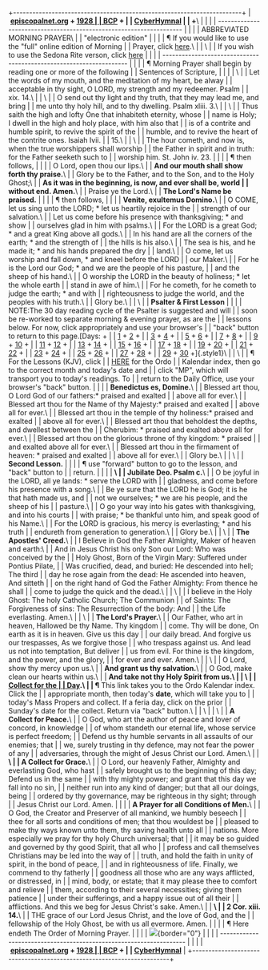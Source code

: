 +-----------------------------------------------------------------------+
|  **[episcopalnet.org](http://www.episcopalnet.org/index.html) + [1928 |
| BCP](index.html) +                                                    |
| [CyberHymnal](http://www.episcopalnet.org/CHymnal/ACH/index.html)     |
| +**\                                                                  |
|                                                                       |
| -------------------------------------------------------------------   |
|                                                                       |
| ABBREVIATED MORNING PRAYER\                                           |
| \"electronic edition\"                                                |
|                                                                       |
| ¶ If you would like to use the \"full\" online edition of Morning     |
| Prayer, click [here](dailyofficeMP.html).\                            |
| \                                                                     |
| If you wish to use the Sedona Rite verson, click [here](FBSMP.html)   |
|                                                                       |
| -------------------------------------------------------------------   |
|                                                                       |
| ¶ Morning Prayer shall begin by reading one or more of the following  |
| Sentences of Scripture,                                               |
|                                                                       |
| \                                                                     |
| Let the words of my mouth, and the meditation of my heart, be alway   |
| acceptable in thy sight, O LORD, my strength and my redeemer. Psalm   |
| xix. 14.\                                                             |
| \                                                                     |
| O send out thy light and thy truth, that they may lead me, and bring  |
| me unto thy holy hill, and to thy dwelling. Psalm xliii. 3.\          |
| \                                                                     |
| Thus saith the high and lofty One that inhabiteth eternity, whose     |
| name is Holy; I dwell in the high and holy place, with him also that  |
| is of a contrite and humble spirit, to revive the spirit of the       |
| humble, and to revive the heart of the contrite ones. Isaiah Ivii.    |
| 15.\                                                                  |
| \                                                                     |
| The hour cometh, and now is, when the true worshippers shall worship  |
| the Father in spirit and in truth: for the Father seeketh such to     |
| worship him. St. John iv. 23.                                         |
|                                                                       |
| ¶ then follows,                                                       |
|                                                                       |
| O Lord, open thou our lips.\                                          |
| **And our mouth shall show forth thy praise.**\                       |
| Glory be to the Father, and to the Son, and to the Holy Ghost;\       |
| **As it was in the beginning, is now, and ever shall be, world        |
| without end. Amen.**\                                                 |
| Praise ye the Lord.\                                                  |
| **The Lord\'s Name be praised.**                                      |
|                                                                       |
| ¶ then follows,                                                       |
|                                                                       |
| **Venite, exultemus Domino.**\                                        |
| O COME, let us sing unto the LORD; \* let us heartily rejoice in the  |
| strength of our salvation.\                                           |
| Let us come before his presence with thanksgiving; \* and show        |
| ourselves glad in him with psalms.\                                   |
| For the LORD is a great God; \* and a great King above all gods.\     |
| In his hand are all the corners of the earth; \* and the strength of  |
| the hills is his also.\                                               |
| The sea is his, and he made it; \* and his hands prepared the dry     |
| land.\                                                                |
| O come, let us worship and fall down, \* and kneel before the LORD    |
| our Maker.\                                                           |
| For he is the Lord our God; \* and we are the people of his pasture,  |
| and the sheep of his hand.\                                           |
| O worship the LORD in the beauty of holiness; \* let the whole earth  |
| stand in awe of him.\                                                 |
| For he cometh, for he cometh to judge the earth; \* and with          |
| righteousness to judge the world, and the peoples with his truth.\    |
| Glory be.\                                                            |
| \                                                                     |
| **Psalter & First Lesson**                                            |
|                                                                       |
| NOTE:The 30 day reading cycle of the Psalter is suggested and will    |
| soon be re-worked to separate morning & evening prayer, as are the    |
| lessons below. For now, click appropriately and use your browser\'s   |
| \"back\" button to return to this page.[Days: +                       |
| [1](Psalter/D1MP.html) + [2](Psalter/D2MP.html) +                     |
| [3](Psalter/D3MP.html) + [4](Psalter/D4MP.html) +                     |
| [5](Psalter/D5MP.html) + [6](Psalter/D6MP.html) +                     |
| [7](Psalter/D7MP.html) + [8](Psalter/D8MP.html) +                     |
| [9](Psalter/D9MP.html) + [10](Psalter/D10MP.html) +                   |
| [11](Psalter/D11MP.html) + [12](Psalter/D12MP.html) +                 |
| [13](Psalter/D13MP.html) + [14](Psalter/D14MP.html) +                 |
| [15](Psalter/D15MP.html) + [16](Psalter/D16MP.html) +                 |
| [17](Psalter/D17MP.html) + [18](Psalter/D18MP.html) +                 |
| [19](Psalter/D19MP.html) + [20](Psalter/D20MP.html) +                 |
| [21](Psalter/D21MP.html) + [22](Psalter/D22MP.html) +                 |
| [23](Psalter/D23MP.html) + [24](Psalter/D24MP.html) +                 |
| [25](Psalter/D25MP.html) + [26](Psalter/D26MP.html) +                 |
| [27](Psalter/D27MP.html) + [28](Psalter/D28MP.html) +                 |
| [29](Psalter/D29MP.html) + [30](Psalter/D30MP.html) +]{.style1}\      |
| \                                                                     |
| ¶ For the Lessons (KJV), click                                        |
| [HERE](http://www.episcopalnet.org/Kalendars/index.html) for the Ordo |
| Kalendar index, then go to the correct month and today\'s date and    |
| click \"MP\", which will transport you to today\'s readings. To       |
| return to the Daily Office, use your browser\'s \"back\" button.      |
|                                                                       |
| **Benedictus es, Domine.**\                                           |
| Blessed art thou, O Lord God of our fathers:\* praised and exalted    |
| above all for ever.\                                                  |
| Blessed art thou for the Name of thy Majesty:\* praised and exalted   |
| above all for ever.\                                                  |
| Blessed art thou in the temple of thy holiness:\* praised and exalted |
| above all for ever.\                                                  |
| Blessed art thou that beholdest the depths, and dwellest between the  |
| Cherubim: \* praised and exalted above all for ever.\                 |
| Blessed art thou on the glorious throne of thy kingdom: \* praised    |
| and exalted above all for ever.\                                      |
| Blessed art thou in the firmament of heaven: \* praised and exalted   |
| above all for ever.\                                                  |
| Glory be.\                                                            |
| \                                                                     |
| **Second Lesson.**                                                    |
|                                                                       |
| ¶ use \"forward\" button to go to the lesson, and \"back\" button to  |
| return.                                                               |
|                                                                       |
| **\                                                                   |
| Jubilate Deo. Psalm c.**\                                             |
| O be joyful in the LORD, all ye lands: \* serve the LORD with         |
| gladness, and come before his presence with a song.\                  |
| Be ye sure that the LORD he is God; it is he that hath made us, and   |
| not we ourselves; \* we are his people, and the sheep of his          |
| pasture.\                                                             |
| O go your way into his gates with thanksgiving, and into his courts   |
| with praise; \* be thankful unto him, and speak good of his Name.\    |
| For the LORD is gracious, his mercy is everlasting; \* and his truth  |
| endureth from generation to generation.\                              |
| Glory be.\                                                            |
| \                                                                     |
| **The Apostles\' Creed.**\                                            |
| I Believe in God the Father Almighty, Maker of heaven and earth:\     |
| And in Jesus Christ his only Son our Lord: Who was conceived by the   |
| Holy Ghost, Born of the Virgin Mary: Suffered under Pontius Pilate,   |
| Was crucified, dead, and buried: He descended into hell; The third    |
| day he rose again from the dead: He ascended into heaven, And sitteth |
| on the right hand of God the Father Almighty: From thence he shall    |
| come to judge the quick and the dead.\                                |
| \                                                                     |
| I believe in the Holy Ghost: The holy Catholic Church; The Communion  |
| of Saints: The Forgiveness of sins: The Resurrection of the body: And |
| the Life everlasting. Amen.\                                          |
| \                                                                     |
| **The Lord\'s Prayer.**\                                              |
| Our Father, who art in heaven, Hallowed be thy Name. Thy kingdom      |
| come. Thy will be done, On earth as it is in heaven. Give us this day |
| our daily bread. And forgive us our trespasses, As we forgive those   |
| who trespass against us. And lead us not into temptation, But deliver |
| us from evil. For thine is the kingdom, and the power, and the glory, |
| for ever and ever. Amen.\                                             |
| \                                                                     |
| O Lord, show thy mercy upon us.\                                      |
| **And grant us thy salvation.**\                                      |
| O God, make clean our hearts within us.\                              |
| **And take not thy Holy Spirit from us.\                              |
| \                                                                     |
| [Collect for the                                                      |
| Day](http://www.episcopalnet.org/Kalendars/index.html).\              |
| ¶** This link takes you to the Ordo Kalendar index. Click the         |
| appropriate month, then today\'s **date**, which will take you to     |
| today\'s Mass Propers and collect. If a feria day, click on the prior |
| Sunday\'s date for the collect. Return via \"back\" button.\          |
| \                                                                     |
| \                                                                     |
| **A Collect for Peace.**\                                             |
| O God, who art the author of peace and lover of concord, in knowledge |
| of whom standeth our eternal life, whose service is perfect freedom;  |
| Defend us thy humble servants in all assaults of our enemies; that    |
| we, surely trusting in thy defence, may not fear the power of any     |
| adversaries, through the might of Jesus Christ our Lord. Amen.\       |
| **\                                                                   |
| A Collect for Grace.**\                                               |
| O Lord, our heavenly Father, Almighty and everlasting God, who hast   |
| safely brought us to the beginning of this day; Defend us in the same |
| with thy mighty power; and grant that this day we fall into no sin,   |
| neither run into any kind of danger; but that all our doings, being   |
| ordered by thy governance, may be righteous in thy sight; through     |
| Jesus Christ our Lord. Amen.                                          |
|                                                                       |
| **A Prayer for all Conditions of Men.**\                              |
| O God, the Creator and Preserver of all mankind, we humbly beseech    |
| thee for all sorts and conditions of men; that thou wouldest be       |
| pleased to make thy ways known unto them, thy saving health unto all  |
| nations. More especially we pray for thy holy Church universal; that  |
| it may be so guided and governed by thy good Spirit, that all who     |
| profess and call themselves Christians may be led into the way of     |
| truth, and hold the faith in unity of spirit, in the bond of peace,   |
| and in righteousness of life. Finally, we commend to thy fatherly     |
| goodness all those who are any ways afflicted, or distressed, in      |
| mind, body, or estate; that it may please thee to comfort and relieve |
| them, according to their several necessities; giving them patience    |
| under their sufferings, and a happy issue out of all their            |
| afflictions. And this we beg for Jesus Christ\'s sake. Amen.\         |
| **\                                                                   |
| 2 Cor. xiii. 14.**\                                                   |
| THE grace of our Lord Jesus Christ, and the love of God, and the      |
| fellowship of the Holy Ghost, be with us all evermore. Amen.          |
|                                                                       |
| ¶ Here endeth The Order of Morning Prayer.                            |
|                                                                       |
| ![](http://stats.superstats.com/b/ss/DAVIDMCMANNES/1){border="0"}     |
|                                                                       |
| -------------------------------------------------------------------   |
|                                                                       |
|  **[episcopalnet.org](http://www.episcopalnet.org/index.html) + [1928 |
| BCP](index.html) +                                                    |
| [CyberHymnal](http://www.episcopalnet.org/CHymnal/ACH/index.html)**   |
+-----------------------------------------------------------------------+
